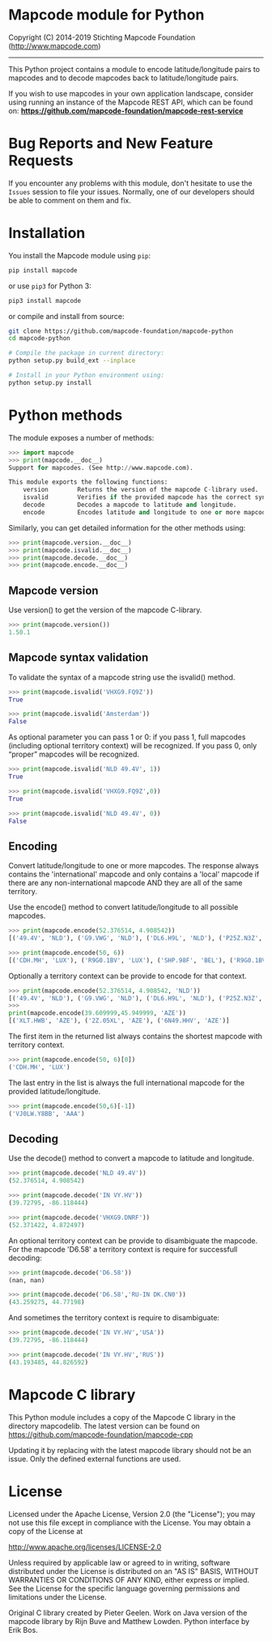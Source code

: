 # Mapcode module for Python

Copyright (C) 2014-2019 Stichting Mapcode Foundation (http://www.mapcode.com)

----

This Python project contains a module to encode latitude/longitude pairs
to mapcodes and to decode mapcodes back to latitude/longitude pairs.

If you wish to use mapcodes in your own application landscape, consider
using running an instance of the Mapcode REST API, which can be found
on: **https://github.com/mapcode-foundation/mapcode-rest-service**

# Bug Reports and New Feature Requests

If you encounter any problems with this module, don't hesitate to use the
`Issues` session to file your issues. Normally, one of our developers
should be able to comment on them and fix.

# Installation

You install the Mapcode module using `pip`:

```bash
pip install mapcode
```

or use `pip3` for Python 3:

```bash
pip3 install mapcode
```

or compile and install from source:

```bash
git clone https://github.com/mapcode-foundation/mapcode-python
cd mapcode-python

# Compile the package in current directory: 
python setup.py build_ext --inplace

# Install in your Python environment using: 
python setup.py install
```

# Python methods

The module exposes a number of methods:

```python
>>> import mapcode
>>> print(mapcode.__doc__)
Support for mapcodes. (See http://www.mapcode.com).

This module exports the following functions:
    version        Returns the version of the mapcode C-library used.
    isvalid        Verifies if the provided mapcode has the correct syntax.
    decode         Decodes a mapcode to latitude and longitude.
    encode         Encodes latitude and longitude to one or more mapcodes.
```

Similarly, you can get detailed information for the other methods using:
```python
>>> print(mapcode.version.__doc__)
>>> print(mapcode.isvalid.__doc__)
>>> print(mapcode.decode.__doc__)
>>> print(mapcode.encode.__doc__)
```

## Mapcode version

Use version() to get the version of the mapcode C-library.

```python
>>> print(mapcode.version())
1.50.1
```

## Mapcode syntax validation

To validate the syntax of a mapcode string use the isvalid() method.

```python
>>> print(mapcode.isvalid('VHXG9.FQ9Z'))
True

>>> print(mapcode.isvalid('Amsterdam'))
False
```

As optional parameter you can pass 1 or 0: if you pass 1, full mapcodes
(including optional territory context) will be recognized. If you pass 0,
only “proper” mapcodes will be recognized.

```python
>>> print(mapcode.isvalid('NLD 49.4V', 1))
True

>>> print(mapcode.isvalid('VHXG9.FQ9Z',0))
True

>>> print(mapcode.isvalid('NLD 49.4V', 0))
False
```

## Encoding

Convert latitude/longitude to one or more mapcodes. The response always
contains the 'international' mapcode and only contains a 'local' mapcode
if there are any non-international mapcode AND they are all of the same
territory.

Use the encode() method to convert latitude/longitude to all possible
mapcodes.

```python
>>> print(mapcode.encode(52.376514, 4.908542))
[('49.4V', 'NLD'), ('G9.VWG', 'NLD'), ('DL6.H9L', 'NLD'), ('P25Z.N3Z', 'NLD'), ('VHXGB.1J9J', 'AAA')]

>>> print(mapcode.encode(50, 6))
[('CDH.MH', 'LUX'), ('R9G0.1BV', 'LUX'), ('SHP.98F', 'BEL'), ('R9G0.1BV', 'BEL'), ('0B46.W1Z', 'DEU'), ('R9G0.1BV', 'FRA'), ('VJ0LW.Y8BB', 'AAA')]
```

Optionally a territory context can be provide to encode for that context.

```python
>>> print(mapcode.encode(52.376514, 4.908542, 'NLD'))
[('49.4V', 'NLD'), ('G9.VWG', 'NLD'), ('DL6.H9L', 'NLD'), ('P25Z.N3Z', 'NLD')]
>>> 
print(mapcode.encode(39.609999,45.949999, 'AZE'))
[('XLT.HWB', 'AZE'), ('2Z.05XL', 'AZE'), ('6N49.HHV', 'AZE')]
```

The first item in the returned list always contains the shortest mapcode
with territory context.

```python
>>> print(mapcode.encode(50, 6)[0])
('CDH.MH', 'LUX')
```

The last entry in the list is always the full international mapcode for
the provided latitude/longitude.

```python
>>> print(mapcode.encode(50,6)[-1])
('VJ0LW.Y8BB', 'AAA')
```

## Decoding

Use the decode() method to convert a mapcode to latitude and longitude.

```python
>>> print(mapcode.decode('NLD 49.4V'))
(52.376514, 4.908542)

>>> print(mapcode.decode('IN VY.HV'))
(39.72795, -86.118444)

>>> print(mapcode.decode('VHXG9.DNRF'))
(52.371422, 4.872497)
```

An optional territory context can be provide to disambiguate the mapcode.
For the mapcode 'D6.58' a territory context is require for successfull
decoding:

```python
>>> print(mapcode.decode('D6.58'))
(nan, nan)

>>> print(mapcode.decode('D6.58','RU-IN DK.CN0'))
(43.259275, 44.77198)
```

And sometimes the territory context is require to disambiguate:

```python
>>> print(mapcode.decode('IN VY.HV','USA'))
(39.72795, -86.118444)

>>> print(mapcode.decode('IN VY.HV','RUS'))
(43.193485, 44.826592)
```

# Mapcode C library

This Python module includes a copy of the Mapcode C library in the
directory mapcodelib. The latest version can be found on
https://github.com/mapcode-foundation/mapcode-cpp

Updating it by replacing with the latest mapcode library should not
be an issue. Only the defined external functions are used.

# License

Licensed under the Apache License, Version 2.0 (the "License");
you may not use this file except in compliance with the License.
You may obtain a copy of the License at

   http://www.apache.org/licenses/LICENSE-2.0

Unless required by applicable law or agreed to in writing, software
distributed under the License is distributed on an "AS IS" BASIS,
WITHOUT WARRANTIES OR CONDITIONS OF ANY KIND, either express or implied.
See the License for the specific language governing permissions and
limitations under the License.

Original C library created by Pieter Geelen. Work on Java version
of the mapcode library by Rijn Buve and Matthew Lowden. Python
interface by Erik Bos.
